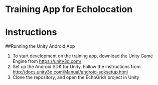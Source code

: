 **Training App for Echolocation**
==============================

# Instructions
##Running the Unity Android App

1. To start development on the training app, download the Unity Game Engine from https://unity3d.com/
2. Set up the Android SDK for Unity. Follow the instructions from http://docs.unity3d.com/Manual/android-sdksetup.html
3. Clone the repository, and open the EchoGrid/ project in Unity
